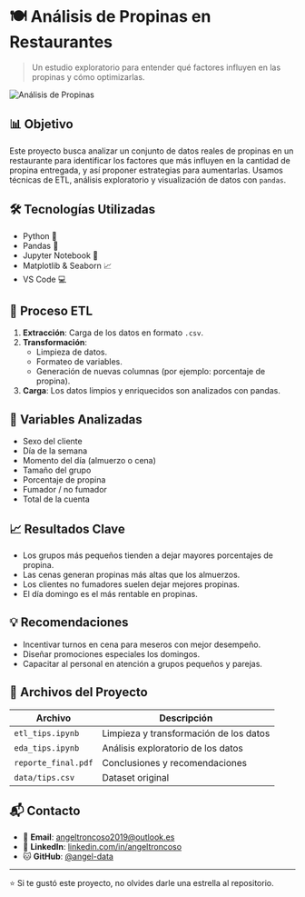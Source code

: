 # 🍽️ Análisis de Propinas en Restaurantes

> Un estudio exploratorio para entender qué factores influyen en las propinas y cómo optimizarlas.

![Análisis de Propinas](https://scontent.fscl4-1.fna.fbcdn.net/o1/v/t0/f2/m340/AQOaCjpPJfgtOlJLC3H4iM_ix5wq1c3kJfHMtiSUfp5aD_er91P6eZ54GaX1lIuUSYEtdIaqvzNgSqDMo-1V2O6H-I5A1dANOpI0Bs37GT4NQJmPIZd1vOE9DxtBER6N2-f7-D0lEiTxi6XzEyKQTRb8CSjCuQ.jpeg?stp=s1440x1440&_nc_ht=scontent.fscl4-1.fna.fbcdn.net&_nc_gid=6KsIlbUhk-wAUIkVyKhhJw&_nc_cat=109&_nc_oc=AdlLvl5VrjYVhjJ7UOlaOvNIdJj2AxOXU7PKnjU4205ZsOd5deIxl_qLRcEWUoWGdM0&ccb=9-4&oh=00_AfKvSyEciJ-Jp7LufS2xcetrc8L9RQcJdOEn0d1JlFFJGA&oe=68414F94&_nc_sid=5b3566)

## 📊 Objetivo

Este proyecto busca analizar un conjunto de datos reales de propinas en un restaurante para identificar los factores que más influyen en la cantidad de propina entregada, y así proponer estrategias para aumentarlas. Usamos técnicas de ETL, análisis exploratorio y visualización de datos con `pandas`.

## 🛠️ Tecnologías Utilizadas

- Python 🐍
- Pandas 🐼
- Jupyter Notebook 📒
- Matplotlib & Seaborn 📈
- VS Code 💻

## 🔄 Proceso ETL

1. **Extracción**: Carga de los datos en formato `.csv`.
2. **Transformación**:
   - Limpieza de datos.
   - Formateo de variables.
   - Generación de nuevas columnas (por ejemplo: porcentaje de propina).
3. **Carga**: Los datos limpios y enriquecidos son analizados con pandas.

## 📌 Variables Analizadas

- Sexo del cliente
- Día de la semana
- Momento del día (almuerzo o cena)
- Tamaño del grupo
- Porcentaje de propina
- Fumador / no fumador
- Total de la cuenta

## 📈 Resultados Clave

- Los grupos más pequeños tienden a dejar mayores porcentajes de propina.
- Las cenas generan propinas más altas que los almuerzos.
- Los clientes no fumadores suelen dejar mejores propinas.
- El día domingo es el más rentable en propinas.

## 💡 Recomendaciones

- Incentivar turnos en cena para meseros con mejor desempeño.
- Diseñar promociones especiales los domingos.
- Capacitar al personal en atención a grupos pequeños y parejas.

## 🧠 Archivos del Proyecto

| Archivo | Descripción |
|--------|-------------|
| `etl_tips.ipynb` | Limpieza y transformación de los datos |
| `eda_tips.ipynb` | Análisis exploratorio de los datos |
| `reporte_final.pdf` | Conclusiones y recomendaciones |
| `data/tips.csv` | Dataset original |


## 📬 Contacto

- 📧 **Email**: angeltroncoso2019@outlook.es  
- 💼 **LinkedIn**: [linkedin.com/in/angeltroncoso](https://linkedin.com/in/angeltroncoso)  
- 🐱 **GitHub**: [@angel-data](https://github.com/angel-data)

---

⭐️ Si te gustó este proyecto, no olvides darle una estrella al repositorio.

